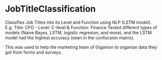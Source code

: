 # JobTitleClassification
Classifies Job Titles into its Level and Function using NLP (LSTM model). E.g. Title: CFO - Level: C-level & Function: Finance
Tested different types of models (Naive Bayes, LSTM, logistic regresion, and more), and the LSTM model had the highest accuracy (seen in the confucsion matrix).

This was used to help the marketing team of Gigamon to organize data they got from forms and surveys.
